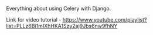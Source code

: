Everything about using Celery with Django.

Link for video tutorial - https://www.youtube.com/playlist?list=PLLz6Bi1mIXhHKA1Szy2aj9Jbs6nw9fhNY
